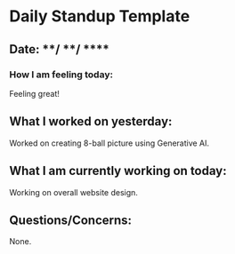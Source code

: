# Daily Standup Template
## Date: **/ **/ ****
### How I am feeling today:  <br>
Feeling great!
## What I worked on yesterday: <br>
Worked on creating 8-ball picture using Generative AI.
## What I am currently working on today: <br>
Working on overall website design.
## Questions/Concerns: <br>
None.